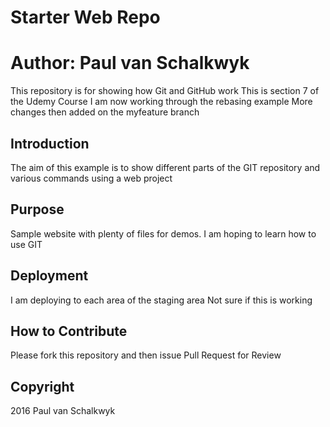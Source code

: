 # Starter Web Repo
# Author:  Paul van Schalkwyk

This repository is for showing how Git and GitHub work
This is section 7 of the Udemy Course
I am now working through the rebasing example
More changes then added on the myfeature branch

## Introduction
The aim of this example is to show different parts of the
GIT repository and various commands using a web project


## Purpose

Sample website with plenty of files for demos.
I am hoping to learn how to use GIT

## Deployment

I am deploying to each area of the staging area
Not sure if this is working

## How to Contribute

Please fork this repository and then issue Pull Request for Review

## Copyright 

2016 Paul van Schalkwyk